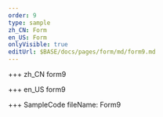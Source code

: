 ```yaml
--- 
order: 9
type: sample
zh_CN: Form
en_US: Form
onlyVisible: true
editUrl: $BASE/docs/pages/form/md/form9.md
---
```


+++ zh_CN
form9

+++ en_US
form9

+++ SampleCode
fileName: Form9
